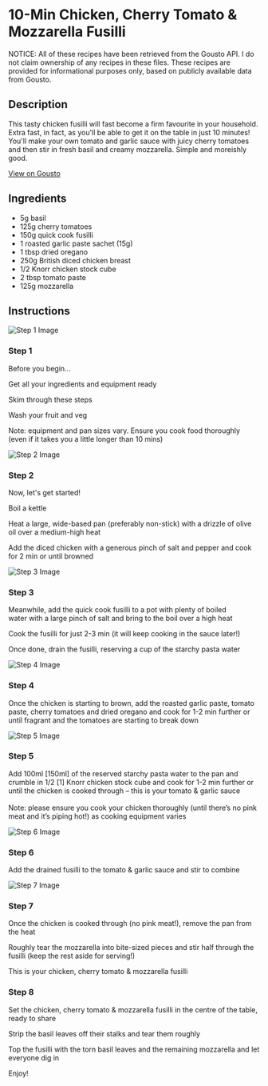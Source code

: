 # 10-Min Chicken, Cherry Tomato & Mozzarella Fusilli 

NOTICE: All of these recipes have been retrieved from the Gousto API. I do not claim ownership of any recipes in these files. These recipes are provided for informational purposes only, based on publicly available data from Gousto.

## Description

This tasty chicken fusilli will fast become a firm favourite in your household. Extra fast, in fact, as you'll be able to get it on the table in just 10 minutes! You'll make your own tomato and garlic sauce with juicy cherry tomatoes and then stir in fresh basil and creamy mozzarella. Simple and moreishly good.

[View on Gousto](https://www.gousto.co.uk/recipes/cookbook/10-min-chicken-cherry-tomato-mozzarella-fusilli)

## Ingredients

- 5g basil
- 125g cherry tomatoes
- 150g quick cook fusilli
- 1 roasted garlic paste sachet (15g)
- 1 tbsp dried oregano
- 250g British diced chicken breast
- 1/2 Knorr chicken stock cube
- 2 tbsp tomato paste
- 125g mozzarella

## Instructions

![Step 1 Image](https://production-media.gousto.co.uk/cms/recipe-step-image/1923.-step-1-x200.jpg)

### Step 1

Before you begin...


Get all your ingredients and equipment ready


Skim through these steps


Wash your fruit and veg


Note: equipment and pan sizes vary. Ensure you cook food thoroughly (even if it takes you a little longer than 10 mins)

![Step 2 Image](https://production-media.gousto.co.uk/cms/recipe-step-image/1923.-step-2-1-x200.jpg)

### Step 2

Now, let's get started!


Boil a kettle


Heat a large, wide-based pan (preferably non-stick) with a drizzle of olive oil over a medium-high heat


Add the diced chicken with a generous pinch of salt and pepper <span class="text-highlight">and</span> cook for 2 min or until browned

![Step 3 Image](https://production-media.gousto.co.uk/cms/recipe-step-image/1923.-step-3-x200.jpg)

### Step 3

Meanwhile, add the quick cook fusilli to a pot with plenty of boiled water with a large pinch of salt and bring to the boil over a high heat


Cook the fusilli for just 2-3 min (it will keep cooking in the sauce later!)


Once done, drain the fusilli, reserving a cup of the starchy pasta water

![Step 4 Image](https://production-media.gousto.co.uk/cms/recipe-step-image/1923.-step-4-x200.jpg)

### Step 4

Once the chicken is starting to brown, add the roasted garlic paste, tomato paste, cherry tomatoes and dried oregano and cook for 1-2 min further or until fragrant and the tomatoes are starting to break down

![Step 5 Image](https://production-media.gousto.co.uk/cms/recipe-step-image/1923.-step-5-x200.jpg)

### Step 5

Add 100ml <span class="text-danger">[150ml]</span> of the reserved starchy pasta water to the pan and crumble in 1/2<span class="text-danger"> [1]</span> <span class="text-highlight">Knorr</span> chicken stock cube and cook for 1-2 min further or until the chicken is cooked through – this is your tomato &amp; garlic sauce<br /><br /><span class="text-highlight">Note: please ensure you cook your chicken thoroughly (until there’s no pink meat and it’s piping hot!) as cooking equipment varies</span>

![Step 6 Image](https://production-media.gousto.co.uk/cms/recipe-step-image/1923.-step-6-x200.jpg)

### Step 6

Add the drained fusilli to the tomato &amp; garlic sauce and stir to combine

![Step 7 Image](https://production-media.gousto.co.uk/cms/recipe-step-image/1923.-step-7-x200.jpg)

### Step 7

<span class="text-highlight">Once the chicken is cooked through (no pink meat!), remove the pan from the heat</span>


Roughly tear the mozzarella into bite-sized pieces and stir half through the <span class="text-highlight">fusilli</span> (keep the rest aside for serving!)


<span class="text-highlight">This is your chicken, cherry tomato &amp; mozzarella fusilli</span>

### Step 8

Set the chicken, cherry tomato &amp; mozzarella fusilli in the centre of the table, ready to share 


Strip the basil leaves off their stalks and tear them roughly


Top the fusilli with the torn basil leaves and the remaining mozzarella and let everyone dig in


Enjoy!

